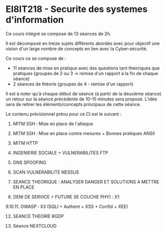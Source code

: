 # EI8IT218 - Securite des systemes d'information

Ce cours intégré se compose de 13 séances de 2h.

Il est décomposé en treize sujets différents abordés avec pour objectif une vision d'un large nombre de concepts en lien avec la Cyber-sécurité. 

Ce cours ce se compose de :
  - 11 séances de mise en pratique avec des questions tant théoriques que pratiques (groupes de 2 ou 3 -> remise d'un rapport à la fin de chaque séance) 
  - 2 séances de théorie (groupes de 4 - remise  d'un rapport)

Il est à noter qu'à chaque début de séance (à partir de la deuxième séance) un retour sur la séance précédente de 10-15 minutes sera proposé. L'idée sera de retirer les éléments/concepts principaux de cette séance.

Le contenu prévisionnel prévu pour ce CI est le suivant : 

  1. MITM SSH : Mise en place de l'attaque

  2. MITM SSH : Mise en place contre mesures + Bonnes pratiques ANSII

  3. MITM HTTP 

  4. INGENIERIE SOCIALE + VULNERABILITES FTP

  5. DNS SPOOFING 

  6. SCAN VULNERABILITE NESSUS

  7. SEANCE THEORIQUE : ANALYSER DANGER ET SOLUTIONS A METTRE EN PLACE

  8. DENI DE SERVICE + FUTURE (IE COUCHE PHY) : X1

  9.10.11. OWASP : X3 (SQLI + Authent + XSS + Confid + XEE) 

  12. SEANCE THEORIE RGDP

  13. Séance NEXTCLOUD
